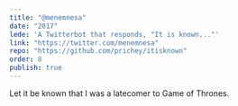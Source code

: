 ```yaml
---
title: "@menemnesa"
date: "2017"
lede: 'A Twitterbot that responds, "It is known..."'
link: "https://twitter.com/menemnesa"
repo: "https://github.com/prichey/itisknown"
order: 8
publish: true
---
```


Let it be known that I was a latecomer to Game of Thrones. 

